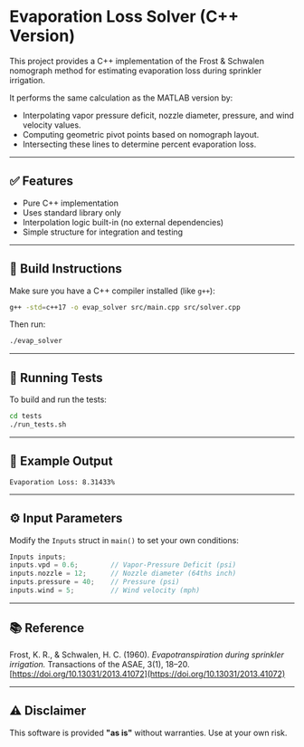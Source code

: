 # Evaporation Loss Solver (C++ Version)

This project provides a C++ implementation of the Frost & Schwalen nomograph method for estimating evaporation loss during sprinkler irrigation.

It performs the same calculation as the MATLAB version by:

* Interpolating vapor pressure deficit, nozzle diameter, pressure, and wind velocity values.
* Computing geometric pivot points based on nomograph layout.
* Intersecting these lines to determine percent evaporation loss.

---

## ✅ Features

* Pure C++ implementation
* Uses standard library only
* Interpolation logic built-in (no external dependencies)
* Simple structure for integration and testing

---

## 🔧 Build Instructions

Make sure you have a C++ compiler installed (like `g++`):

```bash
g++ -std=c++17 -o evap_solver src/main.cpp src/solver.cpp
```

Then run:

```bash
./evap_solver
```

---

## 🧪 Running Tests

To build and run the tests:

```bash
cd tests
./run_tests.sh
```

---

## 📄 Example Output

```
Evaporation Loss: 8.31433%
```

---

## ⚙️ Input Parameters

Modify the `Inputs` struct in `main()` to set your own conditions:

```cpp
Inputs inputs;
inputs.vpd = 0.6;        // Vapor-Pressure Deficit (psi)
inputs.nozzle = 12;      // Nozzle diameter (64ths inch)
inputs.pressure = 40;    // Pressure (psi)
inputs.wind = 5;         // Wind velocity (mph)
```

---

## 📚 Reference

Frost, K. R., & Schwalen, H. C. (1960). *Evapotranspiration during sprinkler irrigation.*
Transactions of the ASAE, 3(1), 18–20.
[https://doi.org/10.13031/2013.41072](https://doi.org/10.13031/2013.41072)

---

## ⚠️ Disclaimer

This software is provided **"as is"** without warranties. Use at your own risk.

